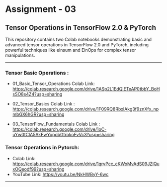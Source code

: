 # Assignment - 03


## Tensor Operations in TensorFlow 2.0 & PyTorch
This repository contains two Colab notebooks demonstrating basic and advanced tensor operations in TensorFlow 2.0 and PyTorch, including powerful techniques like einsum and EinOps for complex tensor manipulations.


---

### Tensor Basic Operations :
- 01_Basic_Tensor_Operations Colab Link: https://colab.research.google.com/drive/1ASp2L1EdQIETeAP0tbbY_BoHsSO8s4Z4?usp=sharing

- 02_Tensor_Basics Colab Link : https://colab.research.google.com/drive/1F09RQ8RbxIAkg3f9znXfx_npmbGX6hGR?usp=sharing

- 03_TensorFlow_Fundamentals Colab Link : https://colab.research.google.com/drive/1oC-uYw0tClA5AkFwYopobGtrokoFvVc3?usp=sharing
  
  

   
### Tensor Operations in Pytorch:
- Colab Link: https://colab.research.google.com/drive/1qrvPcc_cKWxMvAdS09JZlQuxOQeodf99?usp=sharing
- YouTube Link: https://youtu.be/NkHWByY-6wc

---

